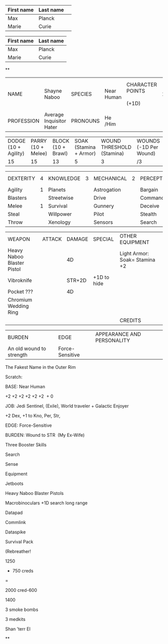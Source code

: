 | First name | Last name |     |
| ---------- | --------- | --- |
| Max        | Planck    |     |
| Marie      | Curie     |     |





| First name | Last name | 
| ---------- | --------- | 
| Max | Planck |
| Marie | Curie |


**

|   |   |   |   |   |   |   |   |
|---|---|---|---|---|---|---|---|
|NAME|Shayne Naboo|SPECIES|Near Human|CHARACTER POINTS<br><br>(+1D)|10|FORCE POINTS<br><br>(Double Dice)|2|
|PROFESSION|Average Inquisitor Hater|PRONOUNS|He /Him|

  

|   |   |   |   |   |   |
|---|---|---|---|---|---|
|DODGE  <br>(10 + Agility)|PARRY  <br>(10 + Melee)|BLOCK  <br>(10 + Brawl)|SOAK  <br>(Stamina + Armor)|WOUND THRESHOLD  <br>(Stamina)|WOUNDS  <br>(-1D Per Wound)|
|15|15|13|5|3|/3|

  

|   |   |   |   |   |   |   |   |   |   |   |   |   |   |
|---|---|---|---|---|---|---|---|---|---|---|---|---|---|
|DEXTERITY|4|KNOWLEDGE|3|MECHANICAL|2|PERCEPTION|3|STRENGTH|3|TECHNICAL|2|THE FORCE|2|
|Agility|1|Planets||Astrogation||Bargain||Athletics||Armament||Alter||
|Blasters||Streetwise||Drive||Command||Brawl||Computers||Control||
|Melee|1|Survival||Gunnery||Deceive||Intimidate||Droids||Sense|1|
|Steal||Willpower||Pilot||Stealth||Stamina||Medicine||–||
|Throw||Xenology||Sensors||Search|1|Swim||Vehicles||–||

  

|   |   |   |   |   |   |
|---|---|---|---|---|---|
|WEAPON|ATTACK|DAMAGE|SPECIAL|OTHER EQUIPMENT|   |
|Heavy Naboo Blaster Pistol||4D||Light Armor: Soak= Stamina +2|   |
|Vibroknife||STR+2D|+1D to hide|
|Pocket ???||4D||
|Chromium Wedding Ring||||
|||||CREDITS||

  

|   |   |   |
|---|---|---|
|BURDEN|EDGE|APPEARANCE AND PERSONALITY|
|An old wound to strength|Force-Sensitive||

  

The Fakest Name in the Outer Rim

Scratch: 

BASE: Near Human

+2 +2 +2 +2 +2 +2  + 0

JOB: Jedi Sentinel, (Exile), World traveler + Galactic Enjoyer

+2 Dex, +1 to Kno, Per, Str, 

EDGE: Force-Sensitive

BURDEN: Wound to STR  (My Ex-Wife)

  

Three Booster Skills

Search

Sense

  

Equipment

Jetboots

Heavy Naboo Blaster Pistols

Macrobinoculars +1D search long range

Datapad

Commlink

Dataspike

  

Survival Pack

(Rebreather!

  

1250

- 750 creds
    

=

2000 cred-600

  

1400

  

3 smoke bombs

3 medkits

  

Shan ’terr El

  
  
**